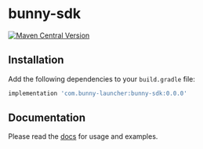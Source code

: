 # bunny-sdk

[![Maven Central Version](https://img.shields.io/maven-central/v/com.bunny-launcher/bunny-sdk?color=blue)](https://central.sonatype.com/artifact/com.bunny-launcher/bunny-sdk)

## Installation

Add the following dependencies to your `build.gradle` file:

```gradle
implementation 'com.bunny-launcher:bunny-sdk:0.0.0'
```

## Documentation

Please read the [docs](https://bunny-launcher.com/bunny-sdk/languages/java/) for usage and examples.
